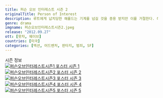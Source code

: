 ```yaml
---
title: 퍼슨 오브 인터레스트 시즌 2
originalTitle: Person of Interest
description: 루트에게 납치당한 해롤드는 기계를 넘길 것을 종용 받지만 이를 거절한다. 해롤드를 찾기 위해 동분서주하는 리스는 기계의 도움을 받지만 기계는 계속 다른 사람을 구할 숫자를 보낸다. 리스는 기계가 해롤드를 찾는 걸 돕기 전에는 사람들도 구하지 않겠다고 으름장을 놓으며 기계와 힘싸움을 하는데...
genre: drama
imgname: 퍼슨오브인터레스트시즌2.jpeg
release: "2012.09.27"
ott: [왓챠, 웨이브]
countries: [미국]
categories: [액션, 어드벤처, 판타지, 범죄, SF]
---
```


<div class="title bold">시즌 정보</div>

<div class="season-list">
<div class="item">
<a href="/drama/퍼슨오브인터레스트시즌1" >
<img src="/poster/퍼슨오브인터레스트시즌1.jpeg" alt="퍼슨오브인터레스트시즌1 포스터 ">
시즌 1</a>
</div>

<div class="item">
<a href="/drama/퍼슨오브인터레스트시즌2" >
<img src="/poster/퍼슨오브인터레스트시즌2.jpeg" alt="퍼슨오브인터레스트시즌2 포스터 ">
시즌 2</a>
</div>

<div class="item">
<a href="/drama/퍼슨오브인터레스트시즌3" >
<img src="/poster/퍼슨오브인터레스트시즌3.jpeg" alt="퍼슨오브인터레스트시즌3 포스터 ">
시즌 3</a>
</div>

<div class="item">
<a href="/drama/퍼슨오브인터레스트시즌4" >
<img src="/poster/퍼슨오브인터레스트시즌4.jpeg" alt="퍼슨오브인터레스트시즌4 포스터 ">
시즌 4</a>
</div>

<div class="item">
<a href="/drama/퍼슨오브인터레스트시즌5" >
<img src="/poster/퍼슨오브인터레스트시즌5.jpeg" alt="퍼슨오브인터레스트시즌5 포스터 ">
시즌 5</a>
</div>
</div>
